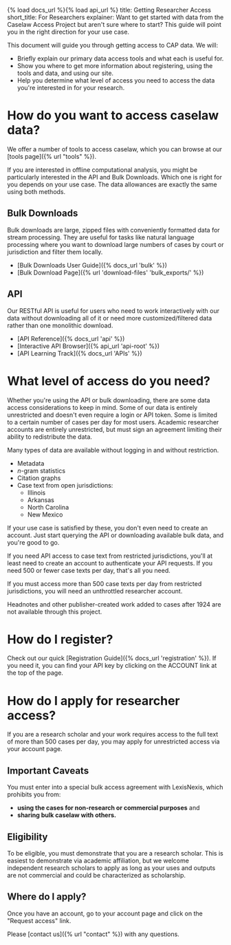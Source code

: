 {% load docs_url %}{% load api_url %}
title: Getting Researcher Access
short_title: For Researchers
explainer: Want to get started with data from the Caselaw Access Project but aren't sure where to start? This guide will point you in the right direction for your use case.

This document will guide you through getting access to CAP data. We will:

* Briefly explain our primary data access tools and what each is useful for.
* Show you where to get more information about registering, using the tools and data, and using our site.
* Help you determine what level of access you need to access the data you're interested in for your research.


# How do you want to access caselaw data? 

We offer a number of tools to access caselaw, which you can browse at our
[tools page]({% url "tools" %}).

If you are interested in offline computational analysis, you might be particularly
interested in the API and Bulk Downloads.
Which one is right for you depends on your use case. The data
allowances are exactly the same using both methods.

## Bulk Downloads

Bulk downloads are large, zipped files with conveniently formatted data
for stream processing.
They are useful for tasks like natural language processing where you want
to download large numbers of cases by court or jurisdiction and filter them
locally.

* [Bulk Downloads User Guide]({% docs_url 'bulk' %})
* [Bulk Download Page]({% url 'download-files' 'bulk_exports/' %})

## API

Our RESTful API is useful for users who need to work interactively with
our data without downloading all of it or need more customized/filtered
data rather than one monolithic download.

*   [API Reference]({% docs_url 'api' %})
*   [Interactive API Browser]({% api_url 'api-root' %})
*   [API Learning Track]({% docs_url 'APIs' %})

# What level of access do you need?

Whether you're using the API or bulk downloading, there are some data
access considerations to keep in mind. Some of our data is entirely
unrestricted and doesn't even require a login or API token. Some is
limited to a certain number of cases per day for most users. Academic
researcher accounts are entirely unrestricted, but must sign an
agreement limiting their ability to redistribute the data.

Many types of data are available without logging in and without
restriction.

*   Metadata
*   _n_-gram statistics
*   Citation graphs
*   Case text from open jurisdictions:
    *   Illinois
    *   Arkansas
    *   North Carolina
    *   New Mexico

If your use case is satisfied by these, you don't even need to
create an account. Just start querying the API or downloading available
bulk data, and you're good to go.

If you need API access to case text from restricted jurisdictions, you'll at
least need to create an account to authenticate your API
requests. If you need 500 or fewer case texts per day,
that's all you need.

If you must access more than 500 case texts per day from restricted
jurisdictions, you will need an unthrottled researcher account.

Headnotes and other publisher-created work added to cases after 1924 are
not available through this project.

# How do I register?

Check out our quick [Registration
Guide]({% docs_url 'registration' %}). If
you need it, you can find your API key by clicking on the ACCOUNT link
at the top of the page.

# How do I apply for researcher access?

If you are a research scholar and your work requires access to the full text of more than 500 cases per day, you may 
apply for unrestricted access via your account page.

## Important Caveats
You must enter into a special bulk access agreement with LexisNexis, which prohibits you from:

*  **using the cases for non-research or commercial purposes** and
*  **sharing bulk caselaw with others.**

## Eligibility

To be eligible, you must demonstrate that you are a research scholar. This is easiest to demonstrate via academic
affiliation, but we welcome independent research scholars to apply as long as your uses and outputs are not commercial
and could be characterized as scholarship.

## Where do I apply?
 
Once you have an account, go to your account page and click on the "Request access" link.

Please [contact us]({% url "contact" %}) with any questions.
